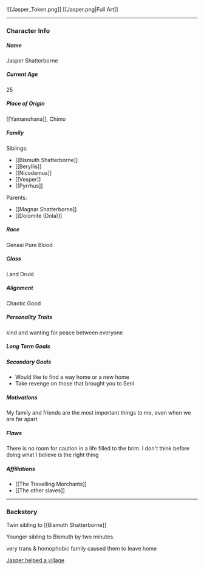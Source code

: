![[Jasper_Token.png]]
[[Jasper.png|Full Art]]

---
### Character Info

##### Name 
Jasper Shatterborne
##### Current Age
25
##### Place of Origin
[[Yamanohana]], Chimo
##### Family

Siblings: 
- [[Bismuth Shatterborne]]
- [[Beryllis]]
- [[Nicodemus]]
- [[Vesper]]
- [[Pyrrhus]]

Parents:
- [[Magnar Shatterborne]]
- [[Dolomite (Dola)]]
##### Race
Genasi Pure Blood
##### Class
Land Druid
##### Alignment
Chaotic Good
##### Personality Traits
kind and wanting for peace between everyone
##### Long Term Goals

##### Secondary Goals
- Would like to find a way home or a new home
- Take revenge on those that brought you to Seni
##### Motivations
My family and friends are the most important things to me, even when we are far apart
##### Flaws
There is no room for caution in a life filled to the brim. I don't think before doing what I believe is the right thing
##### Affiliations
- [[The Travelling Merchants]]
- [[The other slaves]]

---
### Backstory
Twin sibling to [[Bismuth Shatterborne]]

Younger sibling to Bismuth by two minutes.

very trans & homophobic family caused them to leave home

[Jasper helped a village](That%20Time%20Jasper%20Helped%20a%20Village.md)
